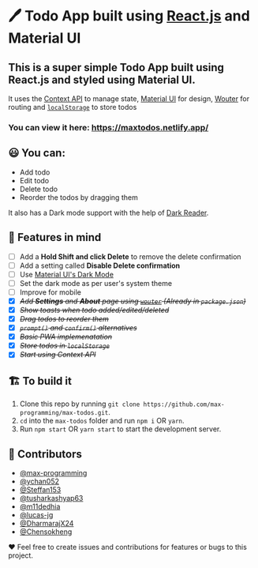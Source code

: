# 🖊️ Todo App built using [React.js](https://reactjs.org/) and Material UI
## This is a super simple Todo App built using React.js and styled using Material UI.

It uses the [Context API](https://reactjs.org/docs/context.html) to manage state, [Material UI](https://material-ui.com/) for design, [Wouter](https://github.com/molefrog/wouter) for routing and [`localStorage`](https://developer.mozilla.org/en-US/docs/Web/API/Window/localStorage) to store todos

### You can view it here: https://maxtodos.netlify.app/

## 😃 You can:

- Add todo
- Edit todo
- Delete todo
- Reorder the todos by dragging them

It also has a Dark mode support with the help of [Dark Reader](https://darkreader.org/).

## 🧠 Features in mind

- [ ] Add a **Hold Shift and click Delete** to remove the delete confirmation
- [ ] Add a setting called **Disable Delete confirmation**
- [ ] Use [Material UI's Dark Mode](https://material-ui.com/customization/palette/#user-preference)
- [ ] Set the dark mode as per user's system theme
- [ ] Improve for mobile
- [x] ~~_Add **Settings** and **About** page using [`wouter`](https://github.com/molefrog/wouter) (Already in `package.json`)_~~
- [x] ~~_Show toasts when todo added/edited/deleted_~~
- [x] ~~_Drag todos to reorder them_~~
- [x] ~~_`prompt()` and `confirm()` alternatives_~~
- [x] ~~_Basic PWA implemenatation_~~
- [x] ~~_Store todos in `localStorage`_~~
- [x] ~~_Start using Context API_~~

## 🏗️ To build it

1. Clone this repo by running `git clone https://github.com/max-programming/max-todos.git`.
2. `cd` into the `max-todos` folder and run `npm i` OR `yarn`.
3. Run `npm start` OR `yarn start` to start the development server.

## 🤝 Contributors

- [@max-programming](https://github.com/max-programming)
- [@ychan052](https://github.com/ychan052)
- [@Steffan153](https://github.com/Steffan153)
- [@tusharkashyap63](https://github.com/tusharkashyap63)
- [@m11dedhia](https://github.com/m11dedhia)
- [@lucas-jg](https://github.com/lucas-jg)
- [@DharmarajX24](https://github.com/DharmarajX24)
- [@Chensokheng](https://github.com/Chensokheng)

❤️ Feel free to create issues and contributions for features or bugs to this project.
